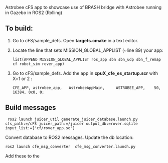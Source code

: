 Astrobee  cFS app to showcase use of BRASH bridge
with Astrobee running in Gazebo in ROS2 (Rolling)

To build:
---------

1. Go to cFS/sample_defs. Open **targets.cmake** in a text editor.

2. Locate the line that sets MISSION_GLOBAL_APPLIST (~line 89) your app:

   ```
   list(APPEND MISSION_GLOBAL_APPLIST ros_app sbn sbn_udp sbn_f_remap cf robot_sim rover_app)
   ```
   
3. Go to cFS/sample_defs. Add the app in **cpuX_cfe_es_startup.scr** with X=1 or 2 :

   ```
   CFE_APP, astrobee_app,   AstrobeeAppMain,     ASTROBEE_APP,    50,   16384, 0x0, 0; 
   ```
   
   
 Build messages
 ----------------
 
``` 
 ros2 launch juicer_util generate_juicer_database.launch.py cfs_path:=/cFS juicer_path:=/juicer output_db:=rover.sqlite input_list:=['cf/rover_app.so']
```

Convert database to ROS2 messages. Update the db location:

```
ros2 launch cfe_msg_converter  cfe_msg_converter.launch.py 
```

Add these to the 
